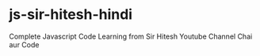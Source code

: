 # js-sir-hitesh-hindi
Complete Javascript Code Learning from Sir Hitesh Youtube Channel Chai aur Code
